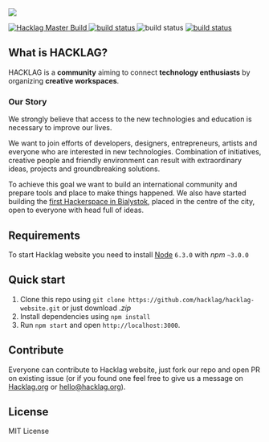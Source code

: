 <img src="http://i.imgur.com/pwJB2BN.png" >

<p >
    <a href="https://circleci.com/gh/hacklag/hacklag-website/tree/master">
<img src="https://circleci.com/gh/hacklag/hacklag-website/tree/master.svg?style=shield&circle-token=84ac81569712c36e78dc1698eff2b07e221e262d"
             alt="Hacklag Master Build">
    </a>
    <a href="https://circleci.com/gh/hacklag/hacklag-website/tree/devel">
        <img src="https://circleci.com/gh/hacklag/hacklag-website/tree/devel.svg?style=shield&circle-token=4b0269332b0b0c3f550707488444a0dd7550174c"
             alt="build status">
    </a>
        <img src="https://img.shields.io/github/license/mashape/apistatus.svg"
             alt="build status">
        <a href="https://hacklag.org">
        <img src="https://img.shields.io/badge/chat-on_slack-blue.svg"
             alt="build status">
    </a>
</p>

## What is HACKLAG?

HACKLAG is a **community** aiming to connect **technology enthusiasts** by organizing **creative workspaces**.

### Our Story

We strongly believe that access to the new technologies and education is necessary to improve our lives.

We want to join efforts of developers, designers, entrepreneurs, artists and everyone who are interested in new technologies. Combination of initiatives, creative people and friendly environment can result with extraordinary ideas, projects and groundbreaking solutions.

To achieve this goal we want to build an international community and prepare tools and place to make things happened. We also have started building the [first Hackerspace in Bialystok](https://www.google.pl/maps/place/HACKLAG/@53.131278,23.160315,15z/data=!4m2!3m1!1s0x0:0x893850317c376ebc?sa=X&ved=0ahUKEwia8cnn8vXPAhWMDywKHbd9BlcQ_BIIbDAK), placed in the centre of the city, open to everyone with head full of ideas.

## Requirements
To start Hacklag website you need to install [Node](https://nodejs.org/en/) `6.3.0` with *npm* `~3.0.0`

## Quick start

1. Clone this repo using `git clone https://github.com/hacklag/hacklag-website.git` or just download *.zip*
2. Install dependencies using `npm install`
3. Run `npm start` and open `http://localhost:3000`.

## Contribute
Everyone can contribute to Hacklag website, just fork our repo and open PR on existing issue (or if you found one feel free to give us a message on [Hacklag.org](https://hacklag.org) or hello@hacklag.org).
## License
MIT License
